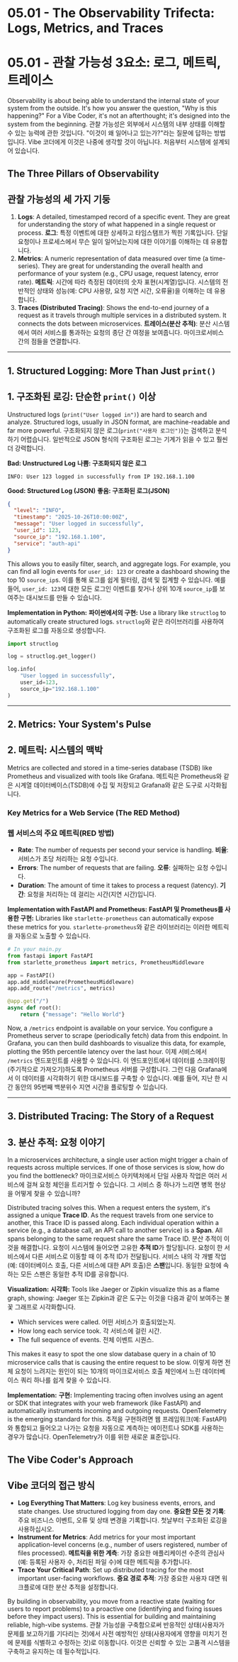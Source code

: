 # 05.01 - The Observability Trifecta: Logs, Metrics, and Traces
# 05.01 - 관찰 가능성 3요소: 로그, 메트릭, 트레이스

Observability is about being able to understand the internal state of your system from the outside. It's how you answer the question, "Why is this happening?" For a Vibe Coder, it's not an afterthought; it's designed into the system from the beginning.
관찰 가능성은 외부에서 시스템의 내부 상태를 이해할 수 있는 능력에 관한 것입니다. "이것이 왜 일어나고 있는가?"라는 질문에 답하는 방법입니다. Vibe 코더에게 이것은 나중에 생각할 것이 아닙니다. 처음부터 시스템에 설계되어 있습니다.

## The Three Pillars of Observability
## 관찰 가능성의 세 가지 기둥

1.  **Logs**: A detailed, timestamped record of a specific event. They are great for understanding the story of what happened in a single request or process.
    **로그**: 특정 이벤트에 대한 상세하고 타임스탬프가 찍힌 기록입니다. 단일 요청이나 프로세스에서 무슨 일이 일어났는지에 대한 이야기를 이해하는 데 유용합니다.
2.  **Metrics**: A numeric representation of data measured over time (a time-series). They are great for understanding the overall health and performance of your system (e.g., CPU usage, request latency, error rate).
    **메트릭**: 시간에 따라 측정된 데이터의 숫자 표현(시계열)입니다. 시스템의 전반적인 상태와 성능(예: CPU 사용량, 요청 지연 시간, 오류율)을 이해하는 데 유용합니다.
3.  **Traces (Distributed Tracing)**: Shows the end-to-end journey of a request as it travels through multiple services in a distributed system. It connects the dots between microservices.
    **트레이스(분산 추적)**: 분산 시스템에서 여러 서비스를 통과하는 요청의 종단 간 여정을 보여줍니다. 마이크로서비스 간의 점들을 연결합니다.

---

## 1. Structured Logging: More Than Just `print()`
## 1. 구조화된 로깅: 단순한 `print()` 이상

Unstructured logs (`print("User logged in")`) are hard to search and analyze. Structured logs, usually in JSON format, are machine-readable and far more powerful.
구조화되지 않은 로그(`print("사용자 로그인")`)는 검색하고 분석하기 어렵습니다. 일반적으로 JSON 형식의 구조화된 로그는 기계가 읽을 수 있고 훨씬 더 강력합니다.

**Bad: Unstructured Log**
**나쁨: 구조화되지 않은 로그**
```
INFO: User 123 logged in successfully from IP 192.168.1.100
```

**Good: Structured Log (JSON)**
**좋음: 구조화된 로그(JSON)**
```json
{
  "level": "INFO",
  "timestamp": "2025-10-26T10:00:00Z",
  "message": "User logged in successfully",
  "user_id": 123,
  "source_ip": "192.168.1.100",
  "service": "auth-api"
}
```
This allows you to easily filter, search, and aggregate logs. For example, you can find all login events for `user_id: 123` or create a dashboard showing the top 10 `source_ip`s.
이를 통해 로그를 쉽게 필터링, 검색 및 집계할 수 있습니다. 예를 들어, `user_id: 123`에 대한 모든 로그인 이벤트를 찾거나 상위 10개 `source_ip`를 보여주는 대시보드를 만들 수 있습니다.

**Implementation in Python:**
**파이썬에서의 구현:**
Use a library like `structlog` to automatically create structured logs.
`structlog`와 같은 라이브러리를 사용하여 구조화된 로그를 자동으로 생성합니다.

```python
import structlog

log = structlog.get_logger()

log.info(
    "User logged in successfully", 
    user_id=123, 
    source_ip="192.168.1.100"
)
```

---

## 2. Metrics: Your System's Pulse
## 2. 메트릭: 시스템의 맥박

Metrics are collected and stored in a time-series database (TSDB) like Prometheus and visualized with tools like Grafana.
메트릭은 Prometheus와 같은 시계열 데이터베이스(TSDB)에 수집 및 저장되고 Grafana와 같은 도구로 시각화됩니다.

### Key Metrics for a Web Service (The RED Method)
### 웹 서비스의 주요 메트릭(RED 방법)

-   **Rate**: The number of requests per second your service is handling.
    **비율**: 서비스가 초당 처리하는 요청 수입니다.
-   **Errors**: The number of requests that are failing.
    **오류**: 실패하는 요청 수입니다.
-   **Duration**: The amount of time it takes to process a request (latency).
    **기간**: 요청을 처리하는 데 걸리는 시간(지연 시간)입니다.

**Implementation with FastAPI and Prometheus:**
**FastAPI 및 Prometheus를 사용한 구현:**
Libraries like `starlette-prometheus` can automatically expose these metrics for you.
`starlette-prometheus`와 같은 라이브러리는 이러한 메트릭을 자동으로 노출할 수 있습니다.

```python
# In your main.py
from fastapi import FastAPI
from starlette_prometheus import metrics, PrometheusMiddleware

app = FastAPI()
app.add_middleware(PrometheusMiddleware)
app.add_route("/metrics", metrics)

@app.get("/")
async def root():
    return {"message": "Hello World"}
```
Now, a `/metrics` endpoint is available on your service. You configure a Prometheus server to scrape (periodically fetch) data from this endpoint. In Grafana, you can then build dashboards to visualize this data, for example, plotting the 95th percentile latency over the last hour.
이제 서비스에서 `/metrics` 엔드포인트를 사용할 수 있습니다. 이 엔드포인트에서 데이터를 스크레이핑(주기적으로 가져오기)하도록 Prometheus 서버를 구성합니다. 그런 다음 Grafana에서 이 데이터를 시각화하기 위한 대시보드를 구축할 수 있습니다. 예를 들어, 지난 한 시간 동안의 95번째 백분위수 지연 시간을 플로팅할 수 있습니다.

---

## 3. Distributed Tracing: The Story of a Request
## 3. 분산 추적: 요청 이야기

In a microservices architecture, a single user action might trigger a chain of requests across multiple services. If one of those services is slow, how do you find the bottleneck?
마이크로서비스 아키텍처에서 단일 사용자 작업은 여러 서비스에 걸쳐 요청 체인을 트리거할 수 있습니다. 그 서비스 중 하나가 느리면 병목 현상을 어떻게 찾을 수 있습니까?

Distributed tracing solves this. When a request enters the system, it's assigned a unique **Trace ID**. As the request travels from one service to another, this Trace ID is passed along. Each individual operation within a service (e.g., a database call, an API call to another service) is a **Span**. All spans belonging to the same request share the same Trace ID.
분산 추적이 이것을 해결합니다. 요청이 시스템에 들어오면 고유한 **추적 ID**가 할당됩니다. 요청이 한 서비스에서 다른 서비스로 이동할 때 이 추적 ID가 전달됩니다. 서비스 내의 각 개별 작업(예: 데이터베이스 호출, 다른 서비스에 대한 API 호출)은 **스팬**입니다. 동일한 요청에 속하는 모든 스팬은 동일한 추적 ID를 공유합니다.

**Visualization:**
**시각화:**
Tools like Jaeger or Zipkin visualize this as a flame graph, showing:
Jaeger 또는 Zipkin과 같은 도구는 이것을 다음과 같이 보여주는 불꽃 그래프로 시각화합니다.
-   Which services were called.
    어떤 서비스가 호출되었는지.
-   How long each service took.
    각 서비스에 걸린 시간.
-   The full sequence of events.
    전체 이벤트 시퀀스.

This makes it easy to spot the one slow database query in a chain of 10 microservice calls that is causing the entire request to be slow.
이렇게 하면 전체 요청이 느려지는 원인이 되는 10개의 마이크로서비스 호출 체인에서 느린 데이터베이스 쿼리 하나를 쉽게 찾을 수 있습니다.

**Implementation:**
**구현:**
Implementing tracing often involves using an agent or SDK that integrates with your web framework (like FastAPI) and automatically instruments incoming and outgoing requests. OpenTelemetry is the emerging standard for this.
추적을 구현하려면 웹 프레임워크(예: FastAPI)와 통합되고 들어오고 나가는 요청을 자동으로 계측하는 에이전트나 SDK를 사용하는 경우가 많습니다. OpenTelemetry가 이를 위한 새로운 표준입니다.

## The Vibe Coder's Approach
## Vibe 코더의 접근 방식

-   **Log Everything That Matters**: Log key business events, errors, and state changes. Use structured logging from day one.
    **중요한 모든 것 기록**: 주요 비즈니스 이벤트, 오류 및 상태 변경을 기록합니다. 첫날부터 구조화된 로깅을 사용하십시오.
-   **Instrument for Metrics**: Add metrics for your most important application-level concerns (e.g., number of users registered, number of files processed).
    **메트릭을 위한 계측**: 가장 중요한 애플리케이션 수준의 관심사(예: 등록된 사용자 수, 처리된 파일 수)에 대한 메트릭을 추가합니다.
-   **Trace Your Critical Path**: Set up distributed tracing for the most important user-facing workflows.
    **중요 경로 추적**: 가장 중요한 사용자 대면 워크플로에 대한 분산 추적을 설정합니다.

By building in observability, you move from a reactive state (waiting for users to report problems) to a proactive one (identifying and fixing issues before they impact users). This is essential for building and maintaining reliable, high-vibe systems.
관찰 가능성을 구축함으로써 반응적인 상태(사용자가 문제를 보고하기를 기다리는 것)에서 사전 예방적인 상태(사용자에게 영향을 미치기 전에 문제를 식별하고 수정하는 것)로 이동합니다. 이것은 신뢰할 수 있는 고품격 시스템을 구축하고 유지하는 데 필수적입니다.